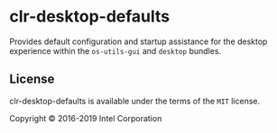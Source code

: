 clr-desktop-defaults
=====================

Provides default configuration and startup assistance for the desktop experience within
the `os-utils-gui` and `desktop` bundles.


License
-------

clr-desktop-defaults is available under the terms of the `MIT` license.

Copyright © 2016-2019 Intel Corporation
